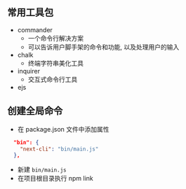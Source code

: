 ## 常用工具包

- commander
  - 一个命令行解决方案
  - 可以告诉用户脚手架的命令和功能, 以及处理用户的输入
- chalk
  - 终端字符串美化工具
- inquirer
  - 交互式命令行工具
- ejs

## 创建全局命令

- 在 package.json 文件中添加属性

```json
  "bin": {
    "next-cli": "bin/main.js"
  },
```

- 新建 `bin/main.js`
- 在项目根目录执行 npm link
